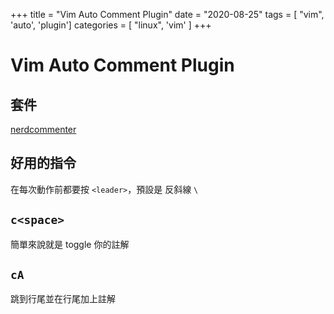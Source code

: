 +++
title = "Vim Auto Comment Plugin"
date = "2020-08-25"
tags = [ "vim", 'auto', 'plugin']
categories = [ "linux", 'vim' ]
+++

# Vim Auto Comment Plugin
## 套件
[nerdcommenter](https://github.com/preservim/nerdcommenter)

## 好用的指令
在每次動作前都要按 `<leader>`，預設是 反斜線 `\`  

## `c<space>`
簡單來說就是 toggle 你的註解  

## `cA`
跳到行尾並在行尾加上註解
